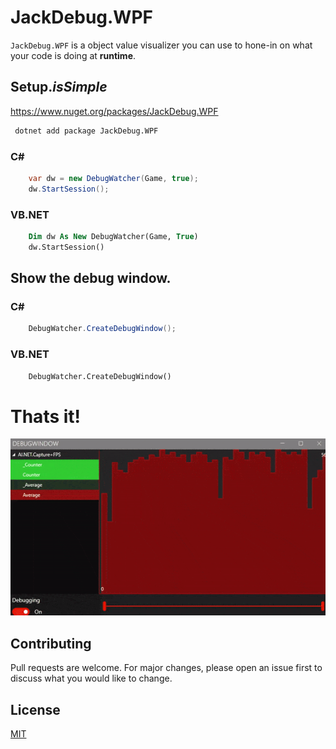 # JackDebug.WPF
`JackDebug.WPF` is a object value visualizer you can use to hone-in on what your code is doing at **runtime**.

## Setup.*isSimple*
https://www.nuget.org/packages/JackDebug.WPF
```bash
 dotnet add package JackDebug.WPF
```

### C#
```cs
    var dw = new DebugWatcher(Game, true);
    dw.StartSession();
```

### VB.NET
```vb
    Dim dw As New DebugWatcher(Game, True)
    dw.StartSession()
```


## Show the debug window.
### C#
```cs
    DebugWatcher.CreateDebugWindow();
```

### VB.NET
```vb
    DebugWatcher.CreateDebugWindow()
```

# Thats it!
![Demo](https://raw.githubusercontent.com/JackOfFates/Jack-Debug/refs/heads/main/demo1100.gif)

## Contributing

Pull requests are welcome. For major changes, please open an issue first
to discuss what you would like to change.

## License

[MIT](https://choosealicense.com/licenses/mit/)
